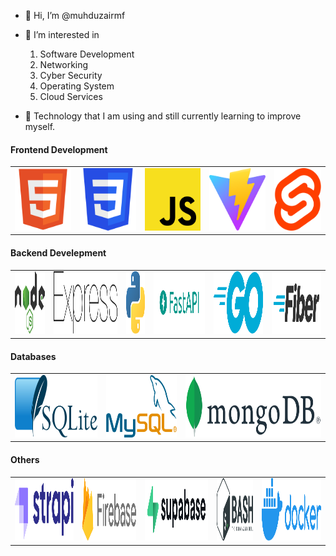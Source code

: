 - 👋 Hi, I’m @muhduzairmf

- 👀 I’m interested in 
  1. Software Development
  2. Networking
  3. Cyber Security
  4. Operating System
  5. Cloud Services

- 🌱 Technology that I am using and still currently learning to improve myself.

#### Frontend Development
<table>
    <tbody>
        <tr>
            <td><img height="100px" width="auto" src="assets/html.svg" alt="HTML" /></td>
            <td><img height="100px" width="auto" src="assets/css.svg" alt="CSS" /></td>
            <td><img height="100px" width="auto" src="assets/javascript.svg" alt="JavaScript" /></td>
            <td><img height="100px" width="auto" src="assets/vite.svg" alt="Vite" /></td>
            <td><img height="100px" width="auto" src="assets/svelte.svg" alt="Svelte" /></td>
        </tr>
    </tbody>
</table>

#### Backend Develepment
<table>
    <tbody>
        <tr>
            <td><img height="100px" width="auto" src="assets/nodejs.svg" alt="Node.js" /></td>
            <td><img height="100px" width="auto" src="assets/express.svg" alt="Express" /></td>
            <td><img height="100px" width="auto" src="assets/python.svg" alt="Python" /></td>
            <td><img height="100px" width="auto" src="assets/fastapi.png" alt="FastAPI" /></td>
            <td><img height="100px" width="auto" src="assets/go.svg" alt="Go" /></td>
            <td><img height="100px" width="auto" src="assets/fiber.svg" alt="Fiber" /></td>
        </tr>
    </tbody>
</table>


#### Databases
<table>
    <tbody>
        <tr>
            <td><img height="100px" width="auto" src="assets/sqlite.svg" alt="SQLite" /></td>
            <td><img height="100px" width="auto" src="assets/mysql.svg" alt="MySQL" /></td>
            <td><img height="100px" width="auto" src="assets/mongodb.svg" alt="MongoDB" /></td>
        </tr>
    </tbody>
</table>


#### Others
<table>
    <tbody>
        <tr>
            <td><img height="100px" width="auto" src="assets/strapi.svg" alt="Strapi" /></td>
            <td><img height="100px" width="auto" src="assets/firebase.svg" alt="Firebase" /></td>
            <td><img height="100px" width="auto" src="assets/supabase.svg" alt="Supabase" /></td>
            <td><img height="100px" width="auto" src="assets/bash.svg" alt="Bash" /></td>
            <td><img height="100px" width="auto" src="assets/docker.svg" alt="Docker" /></td>
        </tr>
    </tbody>
</table>
